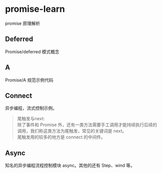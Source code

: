 # promise-learn
promise 原理解析

## Deferred
Promise/deferred 模式概念

## A
Promise/A 规范示例代码

## Connect
异步编程，流式控制示例。
>尾触发与next: <br>
>除了事件和 Promise 外，还有一类方法需要手工调用才能持续执行后续的调用，我们称这类方法为尾触发，常见的关键词是 next。<br>
>尾触发用的较多的地方是 connect 的中间件。

## Async
知名的异步编程流程控制模块 async。其他的还有 Step、wind 等。
